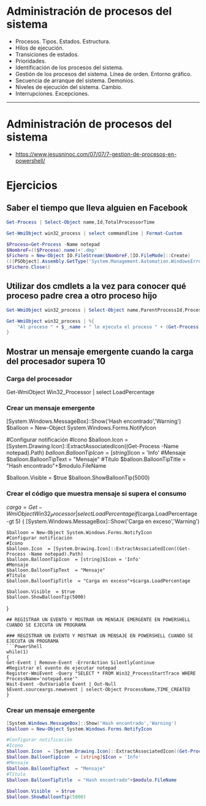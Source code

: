 # Administración de procesos del sistema
- Procesos. Tipos. Estados. Estructura.
- Hilos de ejecución.
- Transiciones de estados.
- Prioridades.
- Identificación de los procesos del sistema.
- Gestión de los procesos del sistema. Línea de orden. Entorno gráfico.
- Secuencia de arranque del sistema. Demonios.
- Niveles de ejecución del sistema. Cambio.
- Interrupciones. Excepciones.

------------------

# Administración de procesos del sistema
* https://www.jesusninoc.com/07/07/7-gestion-de-procesos-en-powershell/

# Ejercicios
## Saber el tiempo que lleva alguien en Facebook
```PowerShell
Get-Process | Select-Object name,Id,TotalProcessorTime

Get-WmiObject win32_process | select commandline | Format-Custom

$Proceso=Get-Process -Name notepad
$NombreF=(($Proceso).name)+'.dmp'
$Fichero = New-Object IO.FileStream($NombreF,[IO.FileMode]::Create)
(([PSObject].Assembly.GetType('System.Management.Automation.WindowsErrorReporting')).GetNestedType('NativeMethods', 'NonPublic')).GetMethod('MiniDumpWriteDump',[Reflection.BindingFlags] 'NonPublic, Static').Invoke($null, @($Proceso.Handle,$Proceso.Id,$Fichero.SafeFileHandle,[UInt32] 2,[IntPtr]::Zero,[IntPtr]::Zero,[IntPtr]::Zero))
$Fichero.Close()
```
## Utilizar dos cmdlets a la vez para conocer qué proceso padre crea a otro proceso hijo
```PowerShell
Get-WmiObject win32_process | Select-Object name,ParentProcessId,ProcessId

Get-WmiObject win32_process | %{
    "Al proceso " + $_.name + " le ejecuta el proceso " + (Get-Process -id  $_.ParentProcessId).Name
}
```
## Mostrar un mensaje emergente cuando la carga del procesador supera 10

### Carga del procesador
Get-WmiObject Win32_Processor | select LoadPercentage

### Crear un mensaje emergente
[System.Windows.MessageBox]::Show('Hash encontrado','Warning')
$balloon = New-Object System.Windows.Forms.NotifyIcon 

#Configurar notificación
#Icono
$balloon.Icon  = [System.Drawing.Icon]::ExtractAssociatedIcon((Get-Process -Name notepad).Path) 
$balloon.BalloonTipIcon  = [string]$Icon = 'Info'
#Mensaje
$balloon.BalloonTipText  = "Mensaje"
#Título
$balloon.BalloonTipTitle  = "Hash encontrado"+$modulo.FileName
 
$balloon.Visible  = $true
$balloon.ShowBalloonTip(5000)

### Crear el código que muestra mensaje si supera el consumo

$carga = Get-WmiObject Win32_Processor | select LoadPercentage
if($carga.LoadPercentage -gt 5)
{
    [System.Windows.MessageBox]::Show('Carga en exceso','Warning')

    $balloon = New-Object System.Windows.Forms.NotifyIcon
    #Configurar notificación
    #Icono
    $balloon.Icon  = [System.Drawing.Icon]::ExtractAssociatedIcon((Get-Process -Name notepad).Path) 
    $balloon.BalloonTipIcon  = [string]$Icon = 'Info'
    #Mensaje
    $balloon.BalloonTipText  = "Mensaje"
    #Título
    $balloon.BalloonTipTitle  = "Carga en exceso"+$carga.LoadPercentage
 
    $balloon.Visible  = $true
    $balloon.ShowBalloonTip(5000)
}
```
## REGISTRAR UN EVENTO Y MOSTRAR UN MENSAJE EMERGENTE EN POWERSHELL CUANDO SE EJECUTA UN PROGRAMA

### REGISTRAR UN EVENTO Y MOSTRAR UN MENSAJE EN POWERSHELL CUANDO SE EJECUTA UN PROGRAMA
```PowerShell
while(1)
{
Get-Event | Remove-Event -ErrorAction SilentlyContinue
#Registrar el evento de ejecutar notepad
Register-WmiEvent -Query "SELECT * FROM Win32_ProcessStartTrace WHERE ProcessName='notepad.exe'"
Wait-Event -OutVariable Event | Out-Null
$Event.sourceargs.newevent | select-Object ProcessName,TIME_CREATED
}
```
### Crear un mensaje emergente
```PowerShell
[System.Windows.MessageBox]::Show('Hash encontrado','Warning')
$balloon = New-Object System.Windows.Forms.NotifyIcon 

#Configurar notificación
#Icono
$balloon.Icon  = [System.Drawing.Icon]::ExtractAssociatedIcon((Get-Process -Name notepad).Path) 
$balloon.BalloonTipIcon  = [string]$Icon = 'Info'
#Mensaje
$balloon.BalloonTipText  = "Mensaje"
#Título
$balloon.BalloonTipTitle  = "Hash encontrado"+$modulo.FileName
 
$balloon.Visible  = $true
$balloon.ShowBalloonTip(5000)
```
